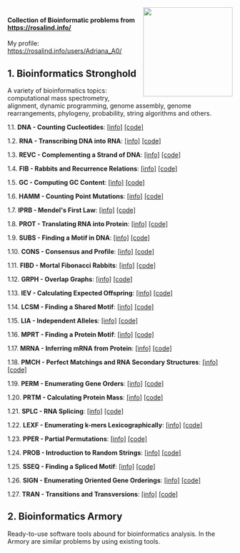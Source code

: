 
<img src="http://rosalind.info/static/img/logo.png?v=1560257990"  width=200 align="right">

#### Collection of Bioinformatic problems from https://rosalind.info/
My profile: https://rosalind.info/users/Adriana_A0/

## 1. Bioinformatics Stronghold
A variety of bioinformatics topics: computational mass spectrometry, alignment, dynamic programming, genome assembly, genome rearrangements, phylogeny, probability, string algorithms and others.

1.1. **DNA - Counting Cucleotides**: [[info]](https://rosalind.info/problems/dna/) [[code]](https://github.com/AdrianaAceroFV/ROSALIND/blob/8f1cad1650caf6a8a39c5104978e45c7e3c05e89/CODE/DNA.py)

1.2. **RNA - Transcribing DNA into RNA**:  [[info]](https://rosalind.info/problems/rna/) [[code]](https://github.com/AdrianaAceroFV/ROSALIND/blob/8f1cad1650caf6a8a39c5104978e45c7e3c05e89/CODE/RNA.py)

1.3. **REVC - Complementing a Strand of DNA**:  [[info]](https://rosalind.info/problems/revc/) [[code]](https://github.com/AdrianaAceroFV/ROSALIND/blob/17b7de7e22e1b70d83b68cb1095d86855417d721/CODE/REVC.py)

1.4. **FIB - Rabbits and Recurrence Relations**:  [[info]](https://rosalind.info/problems/fib/) [[code]](https://github.com/AdrianaAceroFV/ROSALIND/blob/952eede5f8a9878cbe72c6db821bb20e618dac12/CODE/FIB.py)

1.5. **GC - Computing GC Content**:  [[info]](https://rosalind.info/problems/gc/) [[code]](https://github.com/AdrianaAceroFV/ROSALIND/blob/49ea0b6e9873f10d9c04995f044db39ae8d1c76c/CODE/GC.py)

1.6. **HAMM - Counting Point Mutations**:  [[info]](https://rosalind.info/problems/hamm/) [[code]](https://github.com/AdrianaAceroFV/ROSALIND/blob/59be35e03785557e5b967614016dd2052986c31f/CODE/HAMM.py)

1.7. **IPRB - Mendel's First Law**:  [[info]](https://rosalind.info/problems/iprb/) [[code]](https://github.com/AdrianaAceroFV/ROSALIND/blob/bb8118342c58bb415791cd5913d6aa83696fe067/CODE/IPRB.py)

1.8. **PROT - Translating RNA into Protein**:  [[info]](https://rosalind.info/problems/prot/) [[code]](https://github.com/AdrianaAceroFV/ROSALIND/blob/ac25af4375d74dbc3bfcb8a73969023ee1484244/CODE/PROT.py)

1.9. **SUBS - Finding a Motif in DNA**:  [[info]](https://rosalind.info/problems/subs/) [[code]](https://github.com/AdrianaAceroFV/ROSALIND/blob/da589f666b6d240ae1703afb276d64ea4b875220/CODE/SUBS.py)

1.10. **CONS - 	Consensus and Profile**:  [[info]](https://rosalind.info/problems/cons/) [[code]](https://github.com/AdrianaAceroFV/ROSALIND/blob/427510a418da18f5a603739ea975f4988eaf3558/CODE/CONS.py)

1.11. **FIBD - 	Mortal Fibonacci Rabbits**:  [[info]](https://rosalind.info/problems/fibd/) [[code]](https://github.com/AdrianaAceroFV/ROSALIND/blob/1a3b09a5f2db2554b8278b59c1659120fd486104/CODE/FIBD.py)

1.12. **GRPH - 	Overlap Graphs**:  [[info]](https://rosalind.info/problems/grph/) [[code]](https://github.com/AdrianaAceroFV/ROSALIND/blob/1a3b09a5f2db2554b8278b59c1659120fd486104/CODE/GRPH.py)

1.13. **IEV - 	Calculating Expected Offspring**:  [[info]](https://rosalind.info/problems/iev/) [[code]](https://github.com/AdrianaAceroFV/ROSALIND/blob/87b868a754d40931ff1278bcd78e363a984722ee/CODE/IEV.py)

1.14. **LCSM - 	Finding a Shared Motif**:  [[info]](https://rosalind.info/problems/lcsm/) [[code]](https://github.com/AdrianaAceroFV/ROSALIND/blob/2ae3c12ef31e71667e257908fbf87eabcfed6d48/CODE/LCSM.py)

1.15. **LIA - 	Independent Alleles**:  [[info]](https://rosalind.info/problems/lia/) [[code]](https://github.com/AdrianaAceroFV/ROSALIND/blob/f7163c08d8882317f7ccba47217d7ed9dbf471a8/CODE/LIA.py)

1.16. **MPRT - 	Finding a Protein Motif**:  [[info]](https://rosalind.info/problems/mprt/) [[code]](https://github.com/AdrianaAceroFV/ROSALIND/blob/1bfd4e884148df31b94acb654025d627aac52e5a/CODE/MPRT.py)

1.17. **MRNA - 	Inferring mRNA from Protein**:  [[info]](https://rosalind.info/problems/mrna/) [[code]](https://github.com/AdrianaAceroFV/ROSALIND/blob/b0e4cbb4b08d795675a723ccb7a7ac3a7285895d/CODE/MRNA.py)

1.18. **PMCH - 	Perfect Matchings and RNA Secondary Structures**:  [[info]](https://rosalind.info/problems/pmch/) [[code]](https://github.com/AdrianaAceroFV/ROSALIND/blob/eb7a1159ef39bdfabf791944137563ef0e2b8334/CODE/PMCH.py)

1.19. **PERM - 	Enumerating Gene Orders**:  [[info]](https://rosalind.info/problems/perm/) [[code]](https://github.com/AdrianaAceroFV/ROSALIND/blob/09f9288dc9e3f33ca0e5bc0d661e02c660f6b4f9/CODE/PERM.py)

1.20. **PRTM - 	Calculating Protein Mass**:  [[info]](https://rosalind.info/problems/prtm/) [[code]](https://github.com/AdrianaAceroFV/ROSALIND/blob/20f6168f080dc1242139efc376164ac36db4215c/CODE/PRTM.py)

1.21. **SPLC - 	RNA Splicing**:  [[info]](https://rosalind.info/problems/splc/) [[code]](https://github.com/AdrianaAceroFV/ROSALIND/blob/5096f96b1d1245f47616eb2d193081bfd8b2534a/CODE/SPLC.py)

1.22. **LEXF - 	Enumerating k-mers Lexicographically**:  [[info]](https://rosalind.info/problems/lexf/) [[code]](https://github.com/AdrianaAceroFV/ROSALIND/blob/6b85648c86a9b2b14f49d44b9072400d5555d8b2/CODE/LEXF.py)

1.23. **PPER - 	Partial Permutations**:  [[info]](https://rosalind.info/problems/pper/) [[code]](https://github.com/AdrianaAceroFV/ROSALIND/blob/af0e70479fbf81e8629fc3780fe9828d1faa1d12/CODE/PPER.py)

1.24. **PROB - 	Introduction to Random Strings**:  [[info]](https://rosalind.info/problems/prob/) [[code]](https://github.com/AdrianaAceroFV/ROSALIND/blob/4c349ecb0062cff83d400ef9bc221fe786f500bf/CODE/PROB.py)

1.25. **SSEQ - 	Finding a Spliced Motif**:  [[info]](https://rosalind.info/problems/sseq/) [[code]](https://github.com/AdrianaAceroFV/ROSALIND/blob/0326b77a2ebae0dc3633e6ccc08b51407b4a827b/CODE/SSEQ.py)

1.26. **SIGN - 	Enumerating Oriented Gene Orderings**:  [[info]](https://rosalind.info/problems/sign/) [[code]](https://github.com/AdrianaAceroFV/ROSALIND/blob/2e9ae425e7d1b9058e0c44755fc91e8c48535d27/CODE/SIGN.py)

1.27. **TRAN - 	Transitions and Transversions**:  [[info]](https://rosalind.info/problems/tran/) [[code]](https://github.com/AdrianaAceroFV/ROSALIND/blob/699beec60ac31a392696836c0afe775924cc8b70/CODE/TRAN.py)


## 2. Bioinformatics Armory
Ready-to-use software tools abound for bioinformatics analysis. In the Armory are similar problems by using existing tools.
